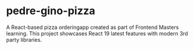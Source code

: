 # pedre-gino-pizza
A React-based pizza orderingapp created as part of Frontend Masters learning. This project showcases React 19 latest features with modern 3rd party libraries.
